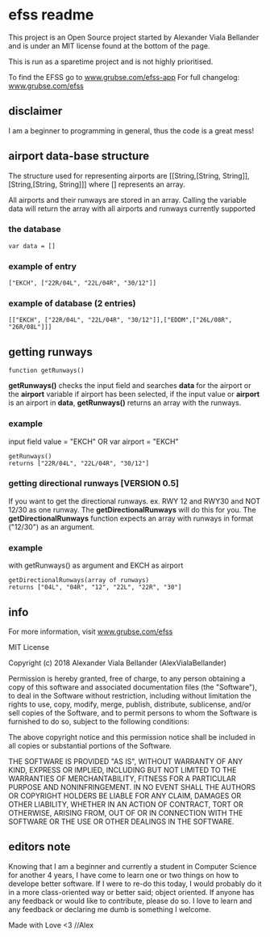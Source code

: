 # efss readme 
This project is an Open Source project started by Alexander Viala Bellander and is under an MIT license found at the bottom of the page.

This is run as a sparetime project and is not highly prioritised.

To find the EFSS go to www.grubse.com/efss-app
For full changelog: www.grubse.com/efss

## disclaimer
I am a beginner to programming in general, thus the code is a great mess!

## airport data-base structure
The structure used for representing airports are [[String,[String, String]],[String,[String, String]]] where [] represents an array.

All airports and their runways are stored in an array.
Calling the variable data will return the array with all airports and runways currently supported

### the database
```
var data = []
```

### example of entry
```
["EKCH", ["22R/04L", "22L/04R", "30/12"]]
```
### example of database (2 entries)
```
[["EKCH", ["22R/04L", "22L/04R", "30/12"]],["EDDM",["26L/08R", "26R/08L"]]]
```

## getting runways
```
function getRunways()
```
**getRunways()** checks the input field and searches **data** for the airport or the **airport** variable if airport has been selected, if the input value or **airport** is an airport in **data**, **getRunways()** returns an array with the runways.

### example
input field value = "EKCH" OR var airport = "EKCH"
```
getRunways()
returns ["22R/04L", "22L/04R", "30/12"]
```
### getting directional runways [VERSION 0.5]
If you want to get the directional runways. ex. RWY 12 and RWY30 and NOT 12/30 as one runway. The **getDirectionalRunways** will do this for you. The **getDirectionalRunways** function expects an array with runways in format ("12/30") as an argument.

### example
with getRunways() as argument and EKCH as airport
```
getDirectionalRunways(array of runways)
returns ["04L", "04R", "12", "22L", "22R", "30"]
```

## info
For more information, visit www.grubse.com/efss

MIT License

Copyright (c) 2018 Alexander Viala Bellander (AlexVialaBellander)

Permission is hereby granted, free of charge, to any person obtaining a copy
of this software and associated documentation files (the "Software"), to deal
in the Software without restriction, including without limitation the rights
to use, copy, modify, merge, publish, distribute, sublicense, and/or sell
copies of the Software, and to permit persons to whom the Software is
furnished to do so, subject to the following conditions:

The above copyright notice and this permission notice shall be included in all
copies or substantial portions of the Software.

THE SOFTWARE IS PROVIDED "AS IS", WITHOUT WARRANTY OF ANY KIND, EXPRESS OR
IMPLIED, INCLUDING BUT NOT LIMITED TO THE WARRANTIES OF MERCHANTABILITY,
FITNESS FOR A PARTICULAR PURPOSE AND NONINFRINGEMENT. IN NO EVENT SHALL THE
AUTHORS OR COPYRIGHT HOLDERS BE LIABLE FOR ANY CLAIM, DAMAGES OR OTHER
LIABILITY, WHETHER IN AN ACTION OF CONTRACT, TORT OR OTHERWISE, ARISING FROM,
OUT OF OR IN CONNECTION WITH THE SOFTWARE OR THE USE OR OTHER DEALINGS IN THE
SOFTWARE.

## editors note
Knowing that I am a beginner and currently a student in Computer Science for another 4 years, I have come to learn one or two things on how to develope better software. If I were to re-do this today, I would probably do it in a more class-oriented way or better said; object oriented. If anyone has any feedback or would like to contribute, please do so. I love to learn and any feedback or declaring me dumb is something I welcome.

Made with Love <3
//Alex

